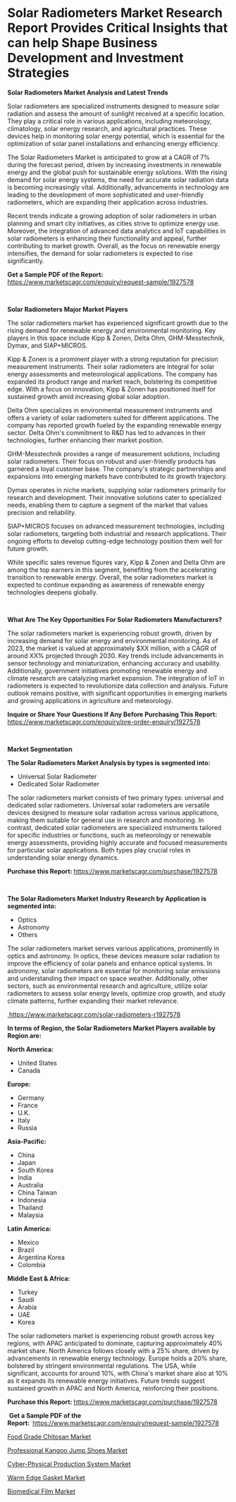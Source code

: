 <p><h1>Solar Radiometers Market Research Report Provides Critical Insights that can help Shape Business Development and Investment Strategies</h1></p><p><strong>Solar Radiometers Market Analysis and Latest Trends</strong></p>
<p><p>Solar radiometers are specialized instruments designed to measure solar radiation and assess the amount of sunlight received at a specific location. They play a critical role in various applications, including meteorology, climatology, solar energy research, and agricultural practices. These devices help in monitoring solar energy potential, which is essential for the optimization of solar panel installations and enhancing energy efficiency.</p><p>The Solar Radiometers Market is anticipated to grow at a CAGR of 7% during the forecast period, driven by increasing investments in renewable energy and the global push for sustainable energy solutions. With the rising demand for solar energy systems, the need for accurate solar radiation data is becoming increasingly vital. Additionally, advancements in technology are leading to the development of more sophisticated and user-friendly radiometers, which are expanding their application across industries.</p><p>Recent trends indicate a growing adoption of solar radiometers in urban planning and smart city initiatives, as cities strive to optimize energy use. Moreover, the integration of advanced data analytics and IoT capabilities in solar radiometers is enhancing their functionality and appeal, further contributing to market growth. Overall, as the focus on renewable energy intensifies, the demand for solar radiometers is expected to rise significantly.</p></p>
<p><strong>Get a Sample PDF of the Report:&nbsp;</strong> <a href="https://www.marketscagr.com/enquiry/request-sample/1927578?utm_campaign=1802&utm_medium=2&utm_source=Github&utm_content=ia&utm_term=25102024&utm_id=solar-radiometers">https://www.marketscagr.com/enquiry/request-sample/1927578</a></p>
<p>&nbsp;</p>
<p><strong>Solar Radiometers Major Market Players</strong></p>
<p><p>The solar radiometers market has experienced significant growth due to the rising demand for renewable energy and environmental monitoring. Key players in this space include Kipp & Zonen, Delta Ohm, GHM-Messtechnik, Dymax, and SIAP+MICROS.</p><p>Kipp & Zonen is a prominent player with a strong reputation for precision measurement instruments. Their solar radiometers are integral for solar energy assessments and meteorological applications. The company has expanded its product range and market reach, bolstering its competitive edge. With a focus on innovation, Kipp & Zonen has positioned itself for sustained growth amid increasing global solar adoption.</p><p>Delta Ohm specializes in environmental measurement instruments and offers a variety of solar radiometers suited for different applications. The company has reported growth fueled by the expanding renewable energy sector. Delta Ohm's commitment to R&D has led to advances in their technologies, further enhancing their market position.</p><p>GHM-Messtechnik provides a range of measurement solutions, including solar radiometers. Their focus on robust and user-friendly products has garnered a loyal customer base. The company's strategic partnerships and expansions into emerging markets have contributed to its growth trajectory.</p><p>Dymax operates in niche markets, supplying solar radiometers primarily for research and development. Their innovative solutions cater to specialized needs, enabling them to capture a segment of the market that values precision and reliability.</p><p>SIAP+MICROS focuses on advanced measurement technologies, including solar radiometers, targeting both industrial and research applications. Their ongoing efforts to develop cutting-edge technology position them well for future growth.</p><p>While specific sales revenue figures vary, Kipp & Zonen and Delta Ohm are among the top earners in this segment, benefiting from the accelerating transition to renewable energy. Overall, the solar radiometers market is expected to continue expanding as awareness of renewable energy technologies deepens globally.</p></p>
<p>&nbsp;</p>
<p><strong>What Are The Key Opportunities For Solar Radiometers Manufacturers?</strong></p>
<p><p>The solar radiometers market is experiencing robust growth, driven by increasing demand for solar energy and environmental monitoring. As of 2023, the market is valued at approximately $XX million, with a CAGR of around XX% projected through 2030. Key trends include advancements in sensor technology and miniaturization, enhancing accuracy and usability. Additionally, government initiatives promoting renewable energy and climate research are catalyzing market expansion. The integration of IoT in radiometers is expected to revolutionize data collection and analysis. Future outlook remains positive, with significant opportunities in emerging markets and growing applications in agriculture and meteorology.</p></p>
<p><strong>Inquire or Share Your Questions If Any Before Purchasing This Report:</strong> <a href="https://www.marketscagr.com/enquiry/pre-order-enquiry/1927578?utm_campaign=1802&utm_medium=2&utm_source=Github&utm_content=ia&utm_term=25102024&utm_id=solar-radiometers">https://www.marketscagr.com/enquiry/pre-order-enquiry/1927578</a></p>
<p>&nbsp;</p>
<p><strong>Market Segmentation</strong></p>
<p><strong>The Solar Radiometers Market Analysis by types is segmented into:</strong></p>
<p><ul><li>Universal Solar Radiometer</li><li>Dedicated Solar Radiometer</li></ul></p>
<p><p>The solar radiometers market consists of two primary types: universal and dedicated solar radiometers. Universal solar radiometers are versatile devices designed to measure solar radiation across various applications, making them suitable for general use in research and monitoring. In contrast, dedicated solar radiometers are specialized instruments tailored for specific industries or functions, such as meteorology or renewable energy assessments, providing highly accurate and focused measurements for particular solar applications. Both types play crucial roles in understanding solar energy dynamics.</p></p>
<p><strong>Purchase this Report:&nbsp;</strong><a href="https://www.marketscagr.com/purchase/1927578?utm_campaign=1802&utm_medium=2&utm_source=Github&utm_content=ia&utm_term=25102024&utm_id=solar-radiometers">https://www.marketscagr.com/purchase/1927578</a></p>
<p>&nbsp;</p>
<p><strong>The Solar Radiometers Market Industry Research by Application is segmented into:</strong></p>
<p><ul><li>Optics</li><li>Astronomy</li><li>Others</li></ul></p>
<p><p>The solar radiometers market serves various applications, prominently in optics and astronomy. In optics, these devices measure solar radiation to improve the efficiency of solar panels and enhance optical systems. In astronomy, solar radiometers are essential for monitoring solar emissions and understanding their impact on space weather. Additionally, other sectors, such as environmental research and agriculture, utilize solar radiometers to assess solar energy levels, optimize crop growth, and study climate patterns, further expanding their market relevance.</p></p>
<p><a href="https://www.marketscagr.com/solar-radiometers-r1927578?utm_campaign=1802&utm_medium=2&utm_source=Github&utm_content=ia&utm_term=25102024&utm_id=solar-radiometers">&nbsp;https://www.marketscagr.com/solar-radiometers-r1927578</a></p>
<p><strong>In terms of Region, the Solar Radiometers Market Players available by Region are:</strong></p>
<p>
    <p> <strong> North America: </strong>
        <ul>
            <li>United States</li>
            <li>Canada</li>
        </ul>
        </p> 
    <p> <strong> Europe: </strong>
        <ul>
            <li>Germany</li>
            <li>France</li>
            <li>U.K.</li>
            <li>Italy</li>
            <li>Russia</li>
        </ul>
        </p> 
    <p> <strong> Asia-Pacific: </strong>
        <ul>
            <li>China</li>
            <li>Japan</li>
            <li>South Korea</li>
            <li>India</li>
            <li>Australia</li>
            <li>China Taiwan</li>
            <li>Indonesia</li>
            <li>Thailand</li>
            <li>Malaysia</li>
        </ul>
        </p> 
    <p> <strong> Latin America: </strong>
        <ul>
            <li>Mexico</li>
            <li>Brazil</li>
            <li>Argentina Korea</li>
            <li>Colombia</li>
        </ul>
        </p> 
    <p> <strong> Middle East & Africa: </strong>
        <ul>
            <li>Turkey</li>
            <li>Saudi</li>
            <li>Arabia</li>
            <li>UAE</li>
            <li>Korea</li>
        </ul>
    </p>
    </p>
<p><p>The solar radiometers market is experiencing robust growth across key regions, with APAC anticipated to dominate, capturing approximately 40% market share. North America follows closely with a 25% share, driven by advancements in renewable energy technology. Europe holds a 20% share, bolstered by stringent environmental regulations. The USA, while significant, accounts for around 10%, with China's market share also at 10% as it expands its renewable energy initiatives. Future trends suggest sustained growth in APAC and North America, reinforcing their positions.</p></p>
<p><strong>Purchase this Report: </strong><a href="https://www.marketscagr.com/purchase/1927578?utm_campaign=1802&utm_medium=2&utm_source=Github&utm_content=ia&utm_term=25102024&utm_id=solar-radiometers">https://www.marketscagr.com/purchase/1927578</a></p>
<p>&nbsp;<strong>Get a Sample PDF of the Report:&nbsp;&nbsp;</strong><a href="https://www.marketscagr.com/enquiry/request-sample/1927578?utm_campaign=1802&utm_medium=2&utm_source=Github&utm_content=ia&utm_term=25102024&utm_id=solar-radiometers">https://www.marketscagr.com/enquiry/request-sample/1927578</a></p>
<p><strong></strong></p>
<p><p><a href="https://www.linkedin.com/pulse/food-grade-chitosan-market-consolidation-impact-structure-2024-2031-z2sdf?utm_campaign=1802&utm_medium=2&utm_source=Github&utm_content=ia&utm_term=25102024&utm_id=solar-radiometers">Food Grade Chitosan Market</a></p><p><a href="https://www.linkedin.com/pulse/professional-kangoo-jump-shoes-landscape-product-spectrum-6drnf?utm_campaign=1802&utm_medium=2&utm_source=Github&utm_content=ia&utm_term=25102024&utm_id=solar-radiometers">Professional Kangoo Jump Shoes Market</a></p><p><a href="https://www.linkedin.com/pulse/cyber-physical-production-system-market-overview-forecast-s8ydf?utm_campaign=1802&utm_medium=2&utm_source=Github&utm_content=ia&utm_term=25102024&utm_id=solar-radiometers">Cyber-Physical Production System Market</a></p><p><a href="https://www.linkedin.com/pulse/warm-edge-gasket-market-research-report-exploring-size-revenue-rkezc?utm_campaign=1802&utm_medium=2&utm_source=Github&utm_content=ia&utm_term=25102024&utm_id=solar-radiometers">Warm Edge Gasket Market</a></p><p><a href="https://www.linkedin.com/pulse/strategic-roadmap-global-biomedical-film-market-insights-v5wef?utm_campaign=1802&utm_medium=2&utm_source=Github&utm_content=ia&utm_term=25102024&utm_id=solar-radiometers">Biomedical Film Market</a></p></p>